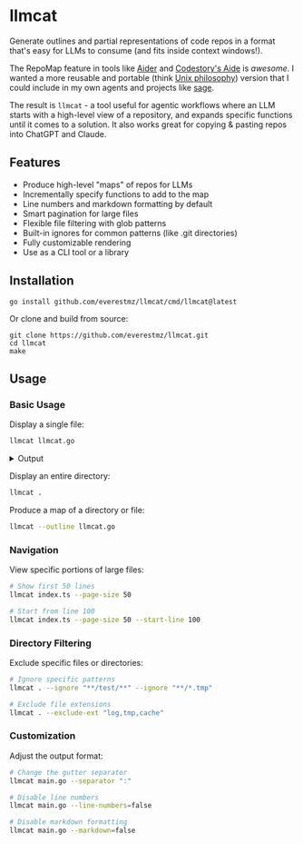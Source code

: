 # llmcat

Generate outlines and partial representations of code repos in a format that's easy for LLMs to consume (and fits inside context windows!).

The RepoMap feature in tools like [Aider](https://github.com/Aider-AI/aider) and [Codestory's Aide](https://github.com/codestoryai) is _awesome_. I wanted a more reusable and portable (think [Unix philosophy](http://www.catb.org/esr/writings/taoup/html/ch01s06.html)) version that I could include in my own agents and projects like [sage](https://github.com/everestmz/sage).

The result is `llmcat` - a tool useful for agentic workflows where an LLM starts with a high-level view of a repository, and expands specific functions until it comes to a solution. It also works great for copying & pasting repos into ChatGPT and Claude.

## Features

- Produce high-level "maps" of repos for LLMs
- Incrementally specify functions to add to the map
- Line numbers and markdown formatting by default
- Smart pagination for large files
- Flexible file filtering with glob patterns
- Built-in ignores for common patterns (like .git directories)
- Fully customizable rendering
- Use as a CLI tool or a library

## Installation

```console
go install github.com/everestmz/llmcat/cmd/llmcat@latest
```

Or clone and build from source:

```console
git clone https://github.com/everestmz/llmcat.git
cd llmcat
make
```

## Usage

### Basic Usage

Display a single file:
```bash
llmcat llmcat.go
```

<details>
<summary>Output</summary>
<br>

````
```llmcat.go (Lines 1-185 of 185)
1   | package llmcat
2   |
3   | import (
4   |   "fmt"
5   |   "io/fs"
6   |   "os"
7   |   "path/filepath"
8   |   "strings"
9   |
10  |   "github.com/gobwas/glob"
11  | )
12  |
13  | type RenderFileOptions struct {
14  |   OutputMarkdown  bool   `json:"output_markdown"`
15  |   ShowLineNumbers bool   `json:"hide_line_numbers"`
16  |   GutterSeparator string `json:"gutter_separator"`
17  |   PageSize        int    `json:"page_size"`
18  |   StartLine       int    `json:"start_line"`
19  |   ShowPageInfo    bool   `json:"show_page_info"`
20  | }
21  |
22  | func (ro *RenderFileOptions) SetDefaults() {
23  |   if ro.GutterSeparator == "" {
24  |           ro.GutterSeparator = "|"
25  |   }
26  |
27  |   if ro.PageSize == 0 {
28  |           ro.PageSize = 10000
29  |   }
30  |
31  |   if ro.StartLine < 1 {
32  |           ro.StartLine = 1
33  |   }
34  | }
35  |
36  | func RenderFile(filename, text string, options *RenderFileOptions) string {
37  |   outputLines := []string{}
38  |
39  |   options.SetDefaults()
40  |
41  |   lines := strings.Split(text, "\n")
42  |   totalLines := len(lines)
43  |
44  |   gutterWidth := len(fmt.Sprint(len(lines))) + 1 // add 1 line for a space before the separator
45  |
46  |   // Calculate page bounds
47  |   startIndex := options.StartLine - 1
48  |   endIndex := totalLines
49  |
50  |   if options.PageSize > 0 {
51  |           endIndex = startIndex + options.PageSize
52  |           if endIndex > totalLines {
53  |                   endIndex = totalLines
54  |           }
55  |   }
56  |
57  |   // Validate bounds
58  |   if startIndex >= totalLines {
59  |           startIndex = totalLines - 1
60  |           if startIndex < 0 {
61  |                   startIndex = 0
62  |           }
63  |           endIndex = totalLines
64  |   }
65  |
66  |   if options.OutputMarkdown {
67  |           header := fmt.Sprintf("```%s", filename)
68  |           if options.ShowPageInfo && options.PageSize > 0 {
69  |                   header += fmt.Sprintf(" (Lines %d-%d of %d)", startIndex+1, endIndex, totalLines)
70  |           }
71  |           outputLines = append(outputLines, header)
72  |   }
73  |
74  |   if startIndex > 0 {
75  |           marker := fmt.Sprintf("... (%d lines above) ...", startIndex)
76  |           if options.ShowLineNumbers {
77  |                   marker = fmt.Sprintf("%s%s %s", strings.Repeat(" ", gutterWidth), options.GutterSeparator, marke
78  |           }
79  |           outputLines = append(outputLines, marker)
80  |   }
81  |
82  |   for i, line := range lines[startIndex:endIndex] {
83  |           if options.ShowLineNumbers {
84  |                   lineNum := i + startIndex + 1
85  |                   padding := strings.Repeat(" ", gutterWidth-len(fmt.Sprint(lineNum)))
86  |                   line = fmt.Sprintf("%d%s%s %s", lineNum, padding, options.GutterSeparator, line)
87  |           }
88  |
89  |           outputLines = append(outputLines, line)
90  |   }
91  |
92  |   if endIndex < totalLines {
93  |           marker := fmt.Sprintf("... (%d lines below) ...", totalLines-endIndex)
94  |           if options.ShowLineNumbers {
95  |                   marker = fmt.Sprintf("%s%s %s", strings.Repeat(" ", gutterWidth), options.GutterSeparator, marke
96  |           }
97  |           outputLines = append(outputLines, marker)
98  |   }
99  |
100 |   if options.OutputMarkdown {
101 |           outputLines = append(outputLines, "```")
102 |   }
103 |
104 |   return strings.Join(outputLines, "\n")
105 | }
106 |
107 | // We should probably allow for glob-based ignores, extension-based ignores, and some other dir-based filters
108 | type RenderDirectoryOptions struct {
109 |   FileOptions   *RenderFileOptions `json:"file_options"`
110 |   IgnoreGlobs   []string           `json:"ignore_globs"`
111 |   compiledGlobs []glob.Glob
112 | }
113 |
114 | func (rdo *RenderDirectoryOptions) SetDefaults() error {
115 |   rdo.FileOptions.SetDefaults()
116 |
117 |   rdo.IgnoreGlobs = append(rdo.IgnoreGlobs, "**/.git/**")
118 |
119 |   for _, ignoreGlob := range rdo.IgnoreGlobs {
120 |           g, err := glob.Compile(ignoreGlob)
121 |           if err != nil {
122 |                   return err
123 |           }
124 |
125 |           rdo.compiledGlobs = append(rdo.compiledGlobs, g)
126 |   }
127 |
128 |   return nil
129 | }
130 |
131 | func RenderDirectory(dirName string, options *RenderDirectoryOptions) (string, error) {
132 |   var files []string
133 |
134 |   err := options.SetDefaults()
135 |   if err != nil {
136 |           return "", err
137 |   }
138 |
139 |   dirName, err = filepath.Abs(dirName)
140 |   if err != nil {
141 |           return "", err
142 |   }
143 |
144 |   err = filepath.WalkDir(dirName, func(path string, d fs.DirEntry, err error) error {
145 |           for _, ignoreGlob := range options.compiledGlobs {
146 |                   if ignoreGlob.Match(path) {
147 |                           return nil
148 |                   }
149 |           }
150 |
151 |           info, err := d.Info()
152 |           if err != nil {
153 |                   return err
154 |           }
155 |
156 |           if info.IsDir() {
157 |                   return nil
158 |           }
159 |
160 |           // Check if file has execute permission using file mode bits
161 |           if info.Mode()&0111 != 0 {
162 |                   return nil
163 |           }
164 |
165 |           text, err := os.ReadFile(path)
166 |           if err != nil {
167 |                   return err
168 |           }
169 |
170 |           relPath, err := filepath.Rel(dirName, path)
171 |           if err != nil {
172 |                   return err
173 |           }
174 |           files = append(files, RenderFile(relPath, string(text), options.FileOptions))
175 |
176 |           return nil
177 |   })
178 |
179 |   if err != nil {
180 |           return "", err
181 |   }
182 |
183 |   return strings.Join(files, "\n\n"), nil
184 | }
185 |
```
````
</details>

Display an entire directory:
```bash
llmcat .
```

Produce a map of a directory or file:
```bash
llmcat --outline llmcat.go
```

### Navigation

View specific portions of large files:
```bash
# Show first 50 lines
llmcat index.ts --page-size 50

# Start from line 100
llmcat index.ts --page-size 50 --start-line 100
```

### Directory Filtering

Exclude specific files or directories:
```bash
# Ignore specific patterns
llmcat . --ignore "**/test/**" --ignore "**/*.tmp"

# Exclude file extensions
llmcat . --exclude-ext "log,tmp,cache"
```

### Customization

Adjust the output format:
```bash
# Change the gutter separator
llmcat main.go --separator ":"

# Disable line numbers
llmcat main.go --line-numbers=false

# Disable markdown formatting
llmcat main.go --markdown=false
```
